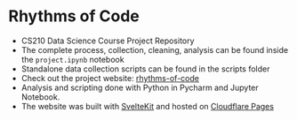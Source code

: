 # Rhythms of Code

- CS210 Data Science Course Project Repository
- The complete process, collection, cleaning, analysis can be found inside the `project.ipynb` notebook
- Standalone data collection scripts can be found in the scripts folder
- Check out the project website: [rhythms-of-code](https://rhythms-of-code.pages.dev/)
- Analysis and scripting done with Python in Pycharm and Jupyter Notebook.
- The website was built with [SvelteKit](https://kit.svelte.dev/) and hosted on [Cloudflare Pages](https://pages.cloudflare.com/)
